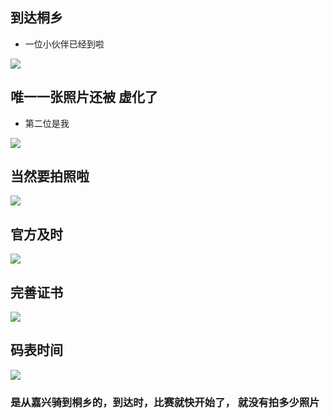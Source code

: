 ## 到达桐乡

- 一位小伙伴已经到啦

![](https://riverluooo.oss-cn-beijing.aliyuncs.com/img/20181115224459.jpeg)

## 唯一一张照片还被  虚化了

-  第二位是我

![](https://riverluooo.oss-cn-beijing.aliyuncs.com/img/20181115224538.jpg)

## 当然要拍照啦

![](https://riverluooo.oss-cn-beijing.aliyuncs.com/img/20181115224557.jpeg)

## 官方及时

![](https://riverluooo.oss-cn-beijing.aliyuncs.com/img/20181115224627.jpeg)

## 完善证书

![](https://riverluooo.oss-cn-beijing.aliyuncs.com/img/20181115224647.jpg)

## 码表时间

![](https://riverluooo.oss-cn-beijing.aliyuncs.com/img/20181115224716.jpeg)

### 是从嘉兴骑到桐乡的，到达时，比赛就快开始了， 就没有拍多少照片
